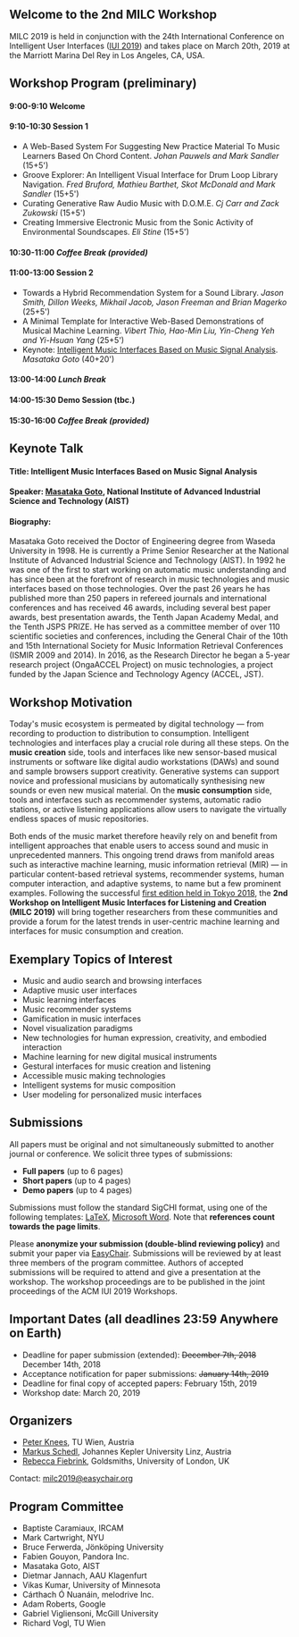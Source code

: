 ## Welcome to the 2nd MILC Workshop 
MILC 2019 is held in conjunction with the 24th International Conference on Intelligent User Interfaces ([IUI 2019](http://iui.acm.org/2019)) and takes place on March 20th, 2019 at the Marriott Marina Del Rey in Los Angeles, CA, USA. 

## Workshop Program (preliminary)

#### 9:00-9:10	Welcome
#### 9:10-10:30 Session 1
- A Web-Based System For Suggesting New Practice Material To Music Learners Based On Chord Content. *Johan Pauwels and Mark Sandler* (15+5')
- Groove Explorer: An Intelligent Visual Interface for Drum Loop Library Navigation. *Fred Bruford, Mathieu Barthet, Skot McDonald and Mark Sandler* (15+5')
- Curating Generative Raw Audio Music with D.O.M.E. *Cj Carr and Zack Zukowski* (15+5')
- Creating Immersive Electronic Music from the Sonic Activity of Environmental Soundscapes. *Eli Stine* (15+5')

#### 10:30-11:00 *Coffee Break (provided)*
#### 11:00-13:00 Session 2
- Towards a Hybrid Recommendation System for a Sound Library. *Jason Smith, Dillon Weeks, Mikhail Jacob, Jason Freeman and Brian Magerko* (25+5')
- A Minimal Template for Interactive Web-Based Demonstrations of Musical Machine Learning. *Vibert Thio, Hao-Min Liu, Yin-Cheng Yeh and Yi-Hsuan Yang* (25+5')
- Keynote: [Intelligent Music Interfaces Based on Music Signal Analysis](#keynote). *Masataka Goto* (40+20')

#### 13:00-14:00 *Lunch Break*
#### 14:00-15:30 Demo Session (tbc.)
#### 15:30-16:00 *Coffee Break (provided)*

## <a name="keynote"></a>Keynote Talk

#### Title: Intelligent Music Interfaces Based on Music Signal Analysis

#### Speaker: [Masataka Goto](https://staff.aist.go.jp/m.goto/), National Institute of Advanced Industrial Science and Technology (AIST)

#### Biography:
Masataka Goto received the Doctor of Engineering degree from Waseda University in 1998. He is currently a Prime Senior Researcher at the National Institute of Advanced Industrial Science and Technology (AIST). In 1992 he was one of the first to start working on automatic music understanding and has since been at the forefront of research in music technologies and music interfaces based on those technologies.
Over the past 26 years he has published more than 250 papers in refereed journals and international conferences and has received 46 awards, including several best paper awards, best presentation awards, the Tenth Japan Academy Medal, and the Tenth JSPS PRIZE. He has served as a committee member of over 110 scientific societies and conferences, including the General Chair of the 10th and 15th International Society for Music Information Retrieval Conferences (ISMIR 2009 and 2014). In 2016, as the Research Director he began a 5-year research project (OngaACCEL Project) on music technologies, a project funded by the Japan Science and Technology Agency (ACCEL, JST).


## Workshop Motivation
Today's music ecosystem is permeated by digital technology — from recording to production to distribution to consumption. Intelligent technologies and interfaces play a crucial role during all these steps. On the **music creation** side, tools and interfaces like new sensor-based musical instruments or software like digital audio workstations (DAWs) and sound and sample browsers support creativity. Generative systems can support novice and professional musicians by automatically synthesising new sounds or even new musical material. On the **music consumption** side, tools and interfaces such as recommender systems, automatic radio stations, or active listening applications allow users to navigate the virtually endless spaces of music repositories.

Both ends of the music market therefore heavily rely on and benefit from intelligent approaches that enable users to access sound and music in unprecedented manners. This ongoing trend draws from manifold areas such as interactive machine learning, music information retrieval (MIR) — in particular content-based retrieval systems, recommender systems, human computer interaction, and adaptive systems, to name but a few prominent examples. Following the successful [first edition held in Tokyo 2018](https://iui2018milc.github.io), the **2nd Workshop on Intelligent Music Interfaces for Listening and Creation (MILC 2019)** will bring together researchers from these communities and provide a forum for the latest trends in user-centric machine learning and interfaces for music consumption and creation.

## Exemplary Topics of Interest
- Music and audio search and browsing interfaces
- Adaptive music user interfaces
- Music learning interfaces
- Music recommender systems
- Gamification in music interfaces
- Novel visualization paradigms
- New technologies for human expression, creativity, and embodied interaction
- Machine learning for new digital musical instruments
- Gestural interfaces for music creation and listening
- Accessible music making technologies
- Intelligent systems for music composition
- User modeling for personalized music interfaces

## Submissions
All papers must be original and not simultaneously submitted to another journal or conference. We solicit three types of submissions:
- **Full papers** (up to 6 pages)
- **Short papers** (up to 4 pages)
- **Demo papers** (up to 4 pages)

Submissions must follow the standard SigCHI format, using one of the following templates: [LaTeX](https://github.com/sigchi/Document-Formats/tree/master/LaTeX), [Microsoft Word](http://st.sigchi.org/sigchi-paper-template/SIGCHIPaperFormat.docx). Note that **references count towards the page limits**.

Please **anonymize your submission (double-blind reviewing policy)** and submit your paper via [EasyChair](https://easychair.org/conferences/?conf=milc2019). Submissions will be reviewed by at least three members of the program committee. Authors of accepted submissions will be required to attend and give a presentation at the workshop. The workshop proceedings are to be published in the joint proceedings of the ACM IUI 2019 Workshops.

## Important Dates (all deadlines 23:59 Anywhere on Earth)
- Deadline for paper submission (extended): ~~December 7th, 2018~~ December 14th, 2018
- Acceptance notification for paper submissions: ~~January 14th, 2019~~
- Deadline for final copy of accepted papers: February 15th, 2019
- Workshop date: March 20, 2019

## Organizers
- [Peter Knees](https://www.ifs.tuwien.ac.at/~knees/), TU Wien, Austria
- [Markus Schedl](https://www.jku.at/en/institute-of-computational-perception/about-us/people/markus-schedl/), Johannes Kepler University Linz, Austria
- [Rebecca Fiebrink](https://www.doc.gold.ac.uk/~mas01rf/homepage/), Goldsmiths, University of London, UK

Contact: [milc2019@easychair.org](mailto:milc2019@easychair.org)

## Program Committee
- Baptiste Caramiaux, IRCAM
- Mark Cartwright, NYU
- Bruce Ferwerda, Jönköping University
- Fabien Gouyon, Pandora Inc.
- Masataka Goto, AIST
- Dietmar Jannach, AAU Klagenfurt
- Vikas Kumar, University of Minnesota
- Cárthach Ó Nuanáin, melodrive Inc.
- Adam Roberts, Google
- Gabriel Vigliensoni, McGill University
- Richard Vogl, TU Wien
